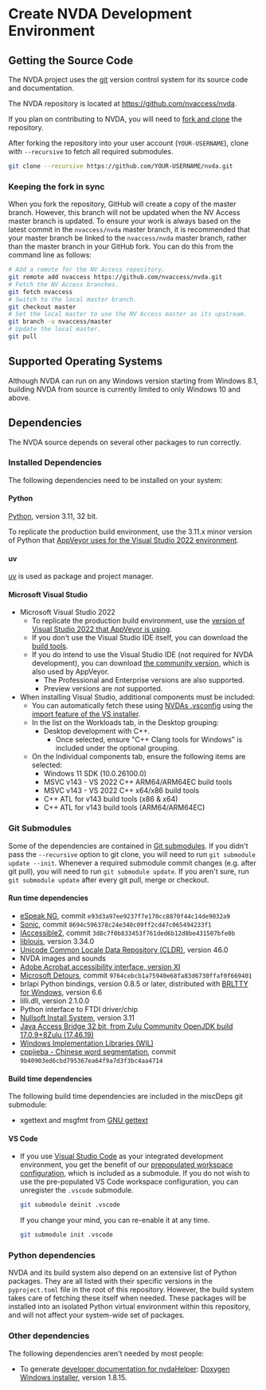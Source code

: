 # Create NVDA Development Environment

## Getting the Source Code

The NVDA project uses the [git](https://www.git-scm.com/) version control system for its source code and documentation.

The NVDA repository is located at <https://github.com/nvaccess/nvda>.

If you plan on contributing to NVDA, you will need to [fork and clone](https://docs.github.com/en/get-started/quickstart/fork-a-repo) the repository.

After forking the repository into your user account (`YOUR-USERNAME`), clone with `--recursive` to fetch all required submodules.

```sh
git clone --recursive https://github.com/YOUR-USERNAME/nvda.git
```

### Keeping the fork in sync

When you fork the repository, GitHub will create a copy of the master branch.
However, this branch will not be updated when the NV Access master branch is updated.
To ensure your work is always based on the latest commit in the `nvaccess/nvda` master branch, it is recommended that your master branch be linked to the `nvaccess/nvda` master branch, rather than the master branch in your GitHub fork.
You can do this from the command line as follows:

```sh
# Add a remote for the NV Access repository.
git remote add nvaccess https://github.com/nvaccess/nvda.git
# Fetch the NV Access branches.
git fetch nvaccess
# Switch to the local master branch.
git checkout master
# Set the local master to use the NV Access master as its upstream.
git branch -u nvaccess/master
# Update the local master.
git pull
```

## Supported Operating Systems

Although NVDA can run on any Windows version starting from Windows 8.1, building NVDA from source is currently limited to only Windows 10 and above.

## Dependencies

The NVDA source depends on several other packages to run correctly.

### Installed Dependencies

The following dependencies need to be installed on your system:

#### Python
[Python](https://www.python.org/), version 3.11, 32 bit.

To replicate the production build environment, use the 3.11.x minor version of Python that [AppVeyor uses for the Visual Studio 2022 environment](https://www.appveyor.com/docs/windows-images-software/#python).

#### uv

[uv](https://docs.astral.sh/uv/) is used as package and project manager.

#### Microsoft Visual Studio

* Microsoft Visual Studio 2022
	* To replicate the production build environment, use the [version of Visual Studio 2022 that AppVeyor is using](https://www.appveyor.com/docs/windows-images-software/#visual-studio-2022).
	* If you don't use the Visual Studio IDE itself, you can download the [build tools](https://aka.ms/vs/17/release/vs_BuildTools.exe).
	* If you do intend to use the Visual Studio IDE (not required for NVDA development), you can download [the community version](https://aka.ms/vs/17/release/vs_Community.exe), which is also used by AppVeyor.
		* The Professional and Enterprise versions are also supported.
		* Preview versions are *not* supported.
* When installing Visual Studio, additional components must be included:
	* You can automatically fetch these using [NVDAs .vsconfig](../../.vsconfig) using the [import feature of the VS installer](https://learn.microsoft.com/en-us/visualstudio/install/import-export-installation-configurations?view=vs-2022#import-a-configuration).
	* In the list on the Workloads tab, in the Desktop grouping:
		* Desktop development with C++.
			* Once selected, ensure "C++ Clang tools for Windows" is included under the optional grouping.
	* On the Individual components tab, ensure the following items are selected:
		* Windows 11 SDK (10.0.26100.0)
		* MSVC v143 - VS 2022 C++ ARM64/ARM64EC build tools
		* MSVC v143 - VS 2022 C++ x64/x86 build tools
		* C++ ATL for v143 build tools (x86 & x64)
		* C++ ATL for v143 build tools (ARM64/ARM64EC)

### Git Submodules

Some of the dependencies are contained in [Git submodules](https://git-scm.com/docs/gitsubmodules).
If you didn't pass the `--recursive` option to git clone, you will need to run `git submodule update --init`.
Whenever a required submodule commit changes (e.g. after git pull), you will need to run `git submodule update`.
If you aren't sure, run `git submodule update` after every git pull, merge or checkout.

#### Run time dependencies

* [eSpeak NG](https://github.com/espeak-ng/espeak-ng), commit `e93d3a97ee9237f7e170cc8870f44c14de9032a9`
* [Sonic](https://github.com/waywardgeek/sonic), commit `8694c596378c24e340c09ff2cd47c065494233f1`
* [IAccessible2](https://wiki.linuxfoundation.org/accessibility/iaccessible2/start), commit `3d8c7f0b833453f761ded6b12d8be431507bfe0b`
* [liblouis](http://www.liblouis.io/), version 3.34.0
* [Unicode Common Locale Data Repository (CLDR)](http://cldr.unicode.org/), version 46.0
* NVDA images and sounds
* [Adobe Acrobat accessibility interface, version XI](https://download.macromedia.com/pub/developer/acrobat/AcrobatAccess.zip)
* [Microsoft Detours](https://github.com/microsoft/Detours), commit `9764cebcb1a75940e68fa83d6730ffaf0f669401`
* brlapi Python bindings, version 0.8.5 or later, distributed with [BRLTTY for Windows](https://brltty.app/download.html), version 6.6
* lilli.dll, version 2.1.0.0
* Python interface to FTDI driver/chip
* [Nullsoft Install System](https://nsis.sourceforge.io), version 3.11
* [Java Access Bridge 32 bit, from Zulu Community OpenJDK build 17.0.9+8Zulu (17.46.19)](https://github.com/nvaccess/javaAccessBridge32-bin)
* [Windows Implementation Libraries (WIL)](https://github.com/microsoft/wil/)
* [cppjieba - Chinese word segmentation](https://github.com/yanyiwu/cppjieba), commit `9b40903ed6cbd795367ea64f9a7d3f3bc4aa4714`

#### Build time dependencies

The following build time dependencies are included in the miscDeps git submodule:

* xgettext and msgfmt from [GNU gettext](https://github.com/mlocati/gettext-iconv-windows/tags)

#### VS Code

* If you use [Visual Studio Code](https://code.visualstudio.com/) as your integrated development environment, you get the benefit of our [prepopulated workspace configuration](https://github.com/nvaccess/vscode-nvda/), which is included as a submodule.
  If you do not wish to use the pre-populated VS Code workspace configuration, you can unregister the `.vscode` submodule.

  ```sh
  git submodule deinit .vscode
  ```

  If you change your mind, you can re-enable it at any time.

  ```sh
  git submodule init .vscode
  ```

### Python dependencies

NVDA and its build system also depend on an extensive list of Python packages.
They are all listed with their specific versions in the `pyproject.toml` file in the root of this repository.
However, the build system takes care of fetching these itself when needed.
These packages will be installed into an isolated Python virtual environment within this repository, and will not affect your system-wide set of packages.

### Other dependencies

The following dependencies aren't needed by most people:

* To generate [developer documentation for nvdaHelper](./buildingDevDocumentation.md#building-nvdahelper-developer-documentation): [Doxygen Windows installer](http://www.doxygen.nl/download.html), version 1.8.15.
